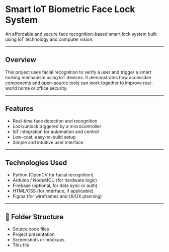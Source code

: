 # Smart IoT Biometric Face Lock System

An affordable and secure face recognition-based smart lock system built using IoT technology and computer vision.

---

## Overview

This project uses facial recognition to verify a user and trigger a smart locking mechanism using IoT devices. It demonstrates how accessible components and open-source tools can work together to improve real-world home or office security.

---

## Features

- Real-time face detection and recognition
- Lock/unlock triggered by a microcontroller
- IoT integration for automation and control
- Low-cost, easy-to-build setup
- Simple and intuitive user interface

---

## Technologies Used

- Python (OpenCV for facial recognition)
- Arduino / NodeMCU (for hardware logic)
- Firebase (optional, for data sync or auth)
- HTML/CSS (for interface, if applicable)
- Figma (for wireframes and UI/UX planning)

---

## 📂 Folder Structure

- Source code files
- Project presentation 
- Screenshots or mockups 
- This file

